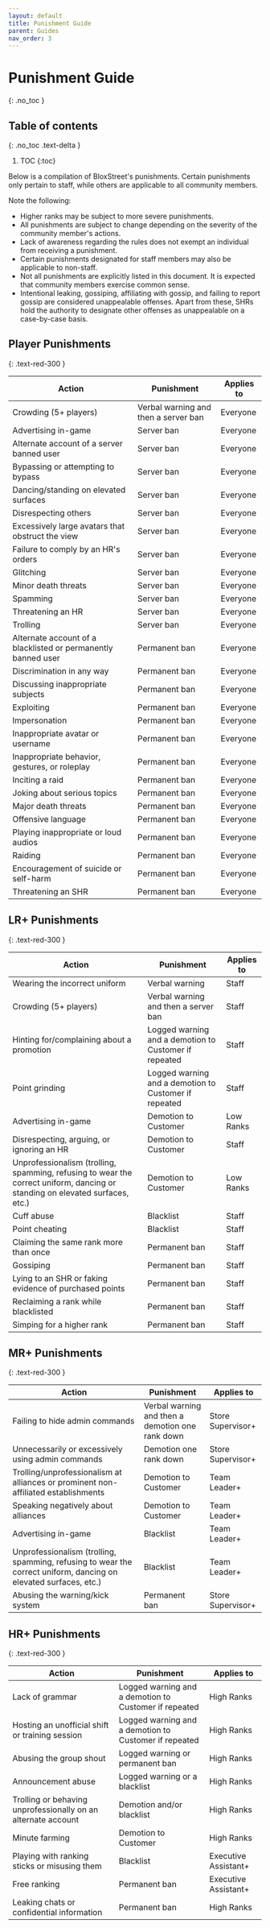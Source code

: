 ```yaml
---
layout: default
title: Punishment Guide
parent: Guides
nav_order: 3
---
```

# Punishment Guide
{: .no_toc }

## Table of contents
{: .no_toc .text-delta }

1. TOC
{:toc}

Below is a compilation of BloxStreet's punishments. Certain punishments only pertain to staff, while others are applicable to all community members.

Note the following:
- Higher ranks may be subject to more severe punishments.
- All punishments are subject to change depending on the severity of the community member's actions.
- Lack of awareness regarding the rules does not exempt an individual from receiving a punishment.
- Certain punishments designated for staff members may also be applicable to non-staff.
- Not all punishments are explicitly listed in this document. It is expected that community members exercise common sense.
- Intentional leaking, gossiping, affiliating with gossip, and failing to report gossip are considered unappealable offenses. Apart from these, SHRs hold the authority to designate other offenses as unappealable on a case-by-case basis.

## Player Punishments
{: .text-red-300 } 

| Action | Punishment | Applies to |
| ------ | ---------- | ---------- |
| Crowding (5+ players) | Verbal warning and then a server ban | Everyone |
| Advertising in-game | Server ban | Everyone |
| Alternate account of a server banned user | Server ban | Everyone |
| Bypassing or attempting to bypass | Server ban | Everyone |
| Dancing/standing on elevated surfaces | Server ban | Everyone |
| Disrespecting others | Server ban | Everyone |
| Excessively large avatars that obstruct the view | Server ban | Everyone |
| Failure to comply by an HR's orders | Server ban | Everyone |
| Glitching | Server ban | Everyone |
| Minor death threats | Server ban | Everyone |
| Spamming | Server ban | Everyone |
| Threatening an HR | Server ban | Everyone |
| Trolling | Server ban | Everyone |
| Alternate account of a blacklisted or permanently banned user | Permanent ban | Everyone | 
| Discrimination in any way | Permanent ban | Everyone |
| Discussing inappropriate subjects | Permanent ban | Everyone |
| Exploiting | Permanent ban | Everyone |
| Impersonation | Permanent ban | Everyone | 
| Inappropriate avatar or username | Permanent ban | Everyone |
| Inappropriate behavior, gestures, or roleplay | Permanent ban | Everyone |
| Inciting a raid | Permanent ban | Everyone |
| Joking about serious topics | Permanent ban | Everyone | 
| Major death threats | Permanent ban | Everyone |
| Offensive language | Permanent ban | Everyone |
| Playing inappropriate or loud audios | Permanent ban | Everyone |
| Raiding | Permanent ban | Everyone |
| Encouragement of suicide or self-harm | Permanent ban | Everyone |
| Threatening an SHR | Permanent ban | Everyone |


## LR+ Punishments
{: .text-red-300 } 

| Action | Punishment | Applies to |
| ------ | ---------- | ---------- |
| Wearing the incorrect uniform | Verbal warning | Staff |
| Crowding (5+ players) | Verbal warning and then a server ban | Staff |
| Hinting for/complaining about a promotion | Logged warning and a demotion to Customer if repeated | Staff |
| Point grinding | Logged warning and a demotion to Customer if repeated | Staff |
| Advertising in-game | Demotion to Customer | Low Ranks |
| Disrespecting, arguing, or ignoring an HR | Demotion to Customer | Staff |
| Unprofessionalism (trolling, spamming, refusing to wear the correct uniform, dancing or standing on elevated surfaces, etc.) | Demotion to Customer | Low Ranks |
| Cuff abuse | Blacklist | Staff |
| Point cheating | Blacklist | Staff |
| Claiming the same rank more than once | Permanent ban | Staff |
| Gossiping | Permanent ban | Staff |
| Lying to an SHR or faking evidence of purchased points | Permanent ban | Staff |
| Reclaiming a rank while blacklisted | Permanent ban | Staff |
| Simping for a higher rank | Permanent ban | Staff |


## MR+ Punishments
{: .text-red-300 } 

| Action | Punishment | Applies to |
| ------ | ---------- | ---------- |
| Failing to hide admin commands | Verbal warning and then a demotion one rank down | Store Supervisor+ |
| Unnecessarily or excessively using admin commands | Demotion one rank down | Store Supervisor+ |
| Trolling/unprofessionalism at alliances or prominent non-affiliated establishments | Demotion to Customer | Team Leader+ |
| Speaking negatively about alliances | Demotion to Customer | Team Leader+ |
| Advertising in-game | Blacklist | Team Leader+ |
| Unprofessionalism (trolling, spamming, refusing to wear the correct uniform, dancing on elevated surfaces, etc.) | Blacklist | Team Leader+ |
| Abusing the warning/kick system | Permanent ban | Store Supervisor+ |


## HR+ Punishments
{: .text-red-300 } 

| Action | Punishment | Applies to |
| ------ | ---------- | ---------- |
| Lack of grammar | Logged warning and a demotion to Customer if repeated | High Ranks |
| Hosting an unofficial shift or training session | Logged warning and a demotion to Customer if repeated | High Ranks |
| Abusing the group shout | Logged warning or permanent ban | High Ranks |
| Announcement abuse | Logged warning or a blacklist | High Ranks |
| Trolling or behaving unprofessionally on an alternate account | Demotion and/or blacklist | High Ranks |
| Minute farming | Demotion to Customer | High Ranks |
| Playing with ranking sticks or misusing them | Blacklist | Executive Assistant+ |
| Free ranking | Permanent ban | Executive Assistant+ |
| Leaking chats or confidential information | Permanent ban | High Ranks |
